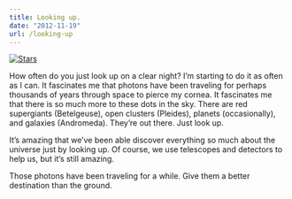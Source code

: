 ```yaml
---
title: Looking up.
date: "2012-11-19"
url: /looking-up
---
```



<a href='https://www.flickr.com/photos/preetamjinka/7963664676/'><img src='https://media.tumblr.com/80deae478469ef4c465103658cd922d8/tumblr_inline_mfzev4AjoF1rs73cz.png' alt='Stars'/></a>

How often do you just look up on a clear night? I’m starting to do it as often as I can. It fascinates me that photons have been traveling for perhaps thousands of years through space to pierce my cornea. It fascinates me that there is so much more to these dots in the sky. There are red supergiants (Betelgeuse), open clusters (Pleides), planets (occasionally), and galaxies (Andromeda). They’re out there. Just look up.

It’s amazing that we’ve been able discover everything so much about the universe just by looking up. Of course, we use telescopes and detectors to help us, but it’s still amazing.

Those photons have been traveling for a while. Give them a better destination than the ground.

